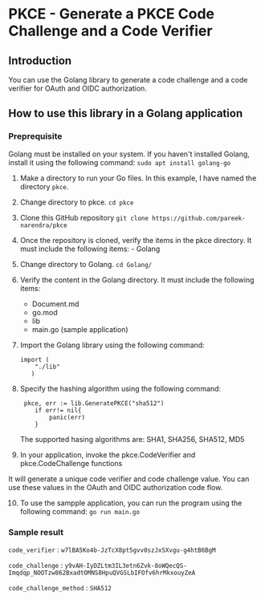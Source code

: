# PKCE - Generate a PKCE Code Challenge and a Code Verifier

## Introduction
You can use the Golang library to generate a code challenge and a code verifier for OAuth and OIDC authorization. 

## How to use this library in a Golang application

### Preprequisite
Golang must be installed on your system. If you haven't installed Golang, install it using the following command:
`sudo apt install golang-go`

1. Make a directory to run your Go files. In this example, I have named the directory `pkce`.
2. Change directory to pkce.  `cd pkce`
3. Clone this GitHub repository `git clone https://github.com/pareek-narendra/pkce`
4. Once the repository is cloned, verify the items in the pkce directory. It must include the following items:
		- Golang
5. Change directory to Golang. 	`cd Golang/`
6. Verify the content in the Golang directory. It must include the following items:
	- Document.md
	- go.mod
	- lib
	- main.go (sample application)
7. Import the Golang library using the following command:
    ```
    import (
	    "./lib"
	   )
     ```
  8. Specify the hashing algorithm using the following command: 
     ```
      pkce, err := lib.GeneratePKCE("sha512")
	     if err!= nil{
		     panic(err)
	     }
     ```
    
     The supported hasing algorithms are: SHA1, SHA256, SHA512, MD5
  9. In your application, invoke the pkce.CodeVerifier and pkce.CodeChallenge functions

  It will generate a unique code verifier and code challenge value. You can use these values in the OAuth and OIDC authorization code flow.
    
  10.  To use the sampple application, you can run the program using the following command: `go run main.go`

### Sample result
`code_verifier` : `w7lBA5Ko4b-JzTcX8pt5gvv0szJxSXvgu-g4htB6BgM`

`code_challenge` : `y9vAH-IyDZLtm3IL3etn6Zvk-8oWQecQS-Imqdqp_NOOTzw862BxadtOMNS8HpuQVGSLbIFOfv6hrMkxouyZeA`

`code_challenge_method` : `SHA512`
